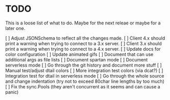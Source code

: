 TODO
====

This is a loose list of what to do. Maybe for the next releae or maybe for a later one.

[ ] Adjust JSONSchema to reflect all the changes made.
[ ] Client 4.x should print a warning when trying to connect to a 3.x server.
[ ] Client 3.x should print a warning when trying to connect to a 4.x server.
[ ] Update docs for color configuration
[ ] Update animated gifs
[ ] Document that can use additional args as file lists
[ ] Document spartan mode
[ ] Document serverless mode
[ ] Go through the git history and document more stuff
[ ] Manual test/adjust dtail colors
[ ] More integration test colors (via dcat?)
[ ] Integration test for dtail in serverless mode
[ ] Go through the whole source and change indentation (try not to exceed 80char line lengths by too much)
[ ] Fix the sync.Pools (they aren't concurrent as it seems and can cause a panic)
